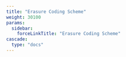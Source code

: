 ```yaml
---
title: "Erasure Coding Scheme"
weight: 30100
params:
  sidebar:
    forceLinkTitle: "Erasure Coding Scheme"
cascade:
  type: "docs"
---
```


